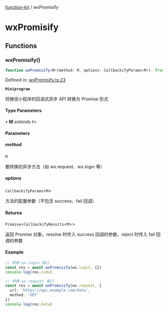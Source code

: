 [function-kit](index.md) / wxPromisify

# wxPromisify

## Functions

### wxPromisify()

```ts
function wxPromisify<M>(method: M, options: CallbackifyParams<M>): Promise<CallbackifyResults<M>>
```

Defined in: [wxPromisify.ts:23](https://github.com/Xaviw/function-kit/blob/84d58cf5bffabbabf64b9123683e107f26af04ae/src/wxPromisify.ts#L23)

**`Miniprogram`**

将微信小程序的回调式异步 API 转换为 Promise 形式

#### Type Parameters

• **M** *extends* `Fn`

#### Parameters

##### method

`M`

要转换的异步方法（如 wx.request、wx.login 等）

##### options

`CallbackifyParams`\<`M`\>

方法的配置参数（不包含 success、fail 回调）

#### Returns

`Promise`\<`CallbackifyResults`\<`M`\>\>

返回 Promise 对象，resolve 时传入 success 回调的参数，reject 时传入 fail 回调的参数

#### Example

```ts
// 转换 wx.login 接口
const res = await wxPromisify(wx.login, {})
console.log(res.code)

// 转换 wx.request 接口
const res = await wxPromisify(wx.request, {
  url: 'https://api.example.com/data',
  method: 'GET'
})
console.log(res.data)
```

